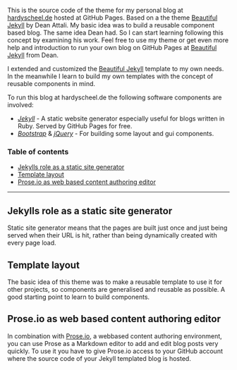 This is the source code of the theme for my personal blog at [hardyscheel.de](https://hardyscheel.de) hosted at GitHub Pages. Based on a the theme [Beautiful Jekyll](https://deanattali.com/beautiful-jekyll) by Dean Attali. My basic idea was to build a reusable component based blog. The same idea Dean had. So I can start learning following this concept by examining his work.
Feel free to use my theme or get even more help and introduction to run your own blog on GitHub Pages at [Beautiful Jekyll](https://deanattali.com/beautiful-jekyll) from Dean.

I extended and customized the [Beautiful Jekyll](https://deanattali.com/beautiful-jekyll) template to my own needs. In the meanwhile I learn to build my own templates with the concept of reusable components in mind.

To run this blog at hardyscheel.de the following software components are involved:
- [*Jekyll*](https://jekyllrb.com/) - A static website generator especially useful for blogs written in Ruby. Served by GitHub Pages for free.
- [*Bootstrap*](http://getbootstrap.com/) & [*jQuery*](https://jquery.com/) - For building some layout and gui components.

### Table of contents
- [Jekylls role as a static site generator](#Jekylls-role-as-a-static-site-generator)
- [Template layout](#Template-layout)
- [Prose.io as web based content authoring editor](###Prose.io-as-web-based-content-authoring-editor)

---

## Jekylls role as a static site generator
Static site generator means that the pages are built just once and just being served when their URL is hit, rather than being dynamically created with every page load.

## Template layout
The basic idea of this theme was to make a reusable template to use it for other projects, so components are generalised and reusable as possible. A good starting point to learn to build components.

## Prose.io as web based content authoring editor
In combination with [Prose.io](https://prose.io/#about), a webbased content authoring environment, you can use Prose as a Markdown editor to add and edit blog posts very quickly. To use it you have to give Prose.io access to your GitHub account where the source code of your Jekyll templated blog is hosted.
